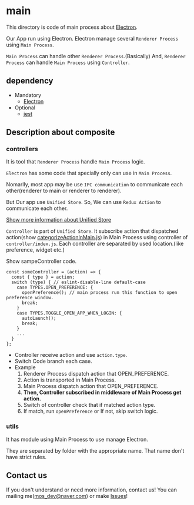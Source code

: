 # main

This directory is code of main process about [Electron](https://electronjs.org/https://electronjs.org/).

Our App run using Electron. Electron manage several `Renderer Process` using `Main Process`.

`Main Process` can handle other `Renderer Process`.(Basically)
And, `Renderer Process` can handle `Main Process` using `Controller`.


## dependency

- Mandatory
    - [Electron](https://electronjs.org/)
- Optional
    - [jest](https://jestjs.io/en/)

## Description about composite

### controllers

It is tool that `Renderer Process` handle `Main Process` logic.

`Electron` has some code that specially only can use in `Main Process`.

Nomarlly, most app may be use `IPC communication` to communicate each other(renderer to main or renderer to renderer).

But Our app use `Unified Store`. So, We can use `Redux Action` to communicate each other.

[Show more information about Unified Store]()

`Controller` is part of `Unified Store`.
It subscribe action that dispatched action(show [categorizeActionInMain.js]()) in Main Process using controller of `controller/index.js`.
Each controller are separated by used location.(like preference, widget etc.)

Show sampeController code.

```
const someController = (action) => {
  const { type } = action;
  switch (type) { // eslint-disable-line default-case
    case TYPES.OPEN_PREFERENCE: {
      openPreference(); // main process run this function to open preference window.
      break;
    }
    case TYPES.TOGGLE_OPEN_APP_WHEN_LOGIN: {
      autoLaunch();
      break;
    }
    ...
  }
};

```
- Controller receive action and use `action.type`.
- Switch Code branch each case.
- Example
    1. Renderer Process dispatch action that OPEN_PREFERENCE.
    2. Action is transported in Main Process.
    3. Main Process dispatch action that OPEN_PREFERENCE.
    4. **Then, Controller subscribed in middleware of Main Process get action.**
    5. Switch of controller check that if matched action type.
    6. If match, run `openPreference` or If not, skip switch logic.

### utils

It has module using Main Process to use manage Electron.

They are separated by folder with the appropriate name.
That name don't have strict rules.

## Contact us

If you don't understand or need more information, contact us!
You can mailing me(mos_dev@naver.com) or make [Issues](https://github.com/ahki/oh-my-desk/issues)!
